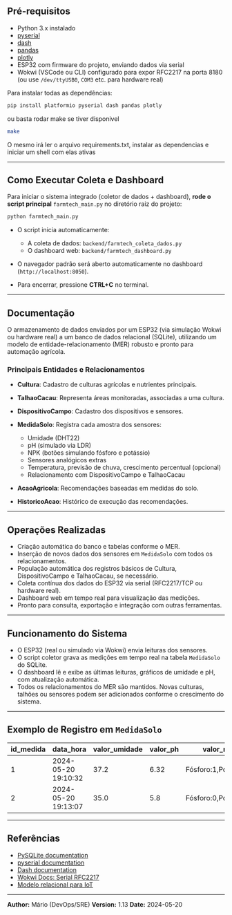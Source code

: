 ## Pré-requisitos

* Python 3.x instalado
* [pyserial](https://pypi.org/project/pyserial/)
* [dash](https://pypi.org/project/dash/)
* [pandas](https://pypi.org/project/pandas/)
* [plotly](https://pypi.org/project/plotly/)
* ESP32 com firmware do projeto, enviando dados via serial
* Wokwi (VSCode ou CLI) configurado para expor RFC2217 na porta 8180
  (ou use `/dev/ttyUSB0`, `COM3` etc. para hardware real)

Para instalar todas as dependências:

```bash
pip install platformio pyserial dash pandas plotly
```

ou basta rodar make se tiver disponivel

```bash
make
```

O mesmo irá ler o arquivo requirements.txt, instalar as dependencias e iniciar um shell com elas ativas

---
## Como Executar Coleta e Dashboard

Para iniciar o sistema integrado (coletor de dados + dashboard), **rode o script principal** `farmtech_main.py` no diretório raiz do projeto:

```bash
python farmtech_main.py
```

* O script inicia automaticamente:

  * A coleta de dados: `backend/farmtech_coleta_dados.py`
  * O dashboard web: `backend/farmtech_dashboard.py`
* O navegador padrão será aberto automaticamente no dashboard (`http://localhost:8050`).
* Para encerrar, pressione **CTRL+C** no terminal.

---
## Documentação

O armazenamento de dados enviados por um ESP32 (via simulação Wokwi ou hardware real) a um banco de dados relacional (SQLite), utilizando um modelo de entidade-relacionamento (MER) robusto e pronto para automação agrícola.

### Principais Entidades e Relacionamentos

* **Cultura**: Cadastro de culturas agrícolas e nutrientes principais.
* **TalhaoCacau**: Representa áreas monitoradas, associadas a uma cultura.
* **DispositivoCampo**: Cadastro dos dispositivos e sensores.
* **MedidaSolo**: Registra cada amostra dos sensores:

  * Umidade (DHT22)
  * pH (simulado via LDR)
  * NPK (botões simulando fósforo e potássio)
  * Sensores analógicos extras
  * Temperatura, previsão de chuva, crescimento percentual (opcional)
  * Relacionamento com DispositivoCampo e TalhaoCacau
* **AcaoAgricola**: Recomendações baseadas em medidas do solo.
* **HistoricoAcao**: Histórico de execução das recomendações.


---

## Operações Realizadas

* Criação automática do banco e tabelas conforme o MER.
* Inserção de novos dados dos sensores em `MedidaSolo` com todos os relacionamentos.
* População automática dos registros básicos de Cultura, DispositivoCampo e TalhaoCacau, se necessário.
* Coleta contínua dos dados do ESP32 via serial (RFC2217/TCP ou hardware real).
* Dashboard web em tempo real para visualização das medições.
* Pronto para consulta, exportação e integração com outras ferramentas.

---



## Funcionamento do Sistema

* O ESP32 (real ou simulado via Wokwi) envia leituras dos sensores.
* O script coletor grava as medições em tempo real na tabela `MedidaSolo` do SQLite.
* O dashboard lê e exibe as últimas leituras, gráficos de umidade e pH, com atualização automática.
* Todos os relacionamentos do MER são mantidos. Novas culturas, talhões ou sensores podem ser adicionados conforme o crescimento do sistema.

---

## Exemplo de Registro em `MedidaSolo`

| id\_medida | data\_hora          | valor\_umidade | valor\_ph | valor\_npk           | id\_dispositivo | id\_talhao |
| ---------- | ------------------- | -------------- | --------- | -------------------- | --------------- | ---------- |
| 1          | 2024-05-20 19:10:32 | 37.2           | 6.32      | Fósforo:1,Potássio:0 | 1               | 1          |
| 2          | 2024-05-20 19:13:07 | 35.0           | 5.8       | Fósforo:0,Potássio:1 | 1               | 1          |

---

## Referências

* [PySQLite documentation](https://docs.python.org/3/library/sqlite3.html)
* [pyserial documentation](https://pyserial.readthedocs.io/en/latest/)
* [Dash documentation](https://dash.plotly.com/)
* [Wokwi Docs: Serial RFC2217](https://docs.wokwi.com/vscode/serial-tcp#rfc2217-support)
* [Modelo relacional para IoT](https://www.sciencedirect.com/science/article/pii/S1877050920311680)

---

**Author:** Mário (DevOps/SRE)
**Version:** 1.13
**Date:** 2024-05-20
